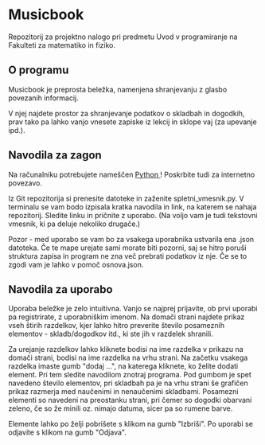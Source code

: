 # Musicbook
Repozitorij za projektno nalogo pri predmetu Uvod v programiranje na Fakulteti za matematiko in fiziko.

## O programu
Musicbook je preprosta beležka, namenjena shranjevanju z glasbo povezanih informacij. 

V njej najdete prostor za shranjevanje podatkov o skladbah in dogodkih, prav tako pa lahko vanjo vnesete zapiske iz lekcij in sklope vaj (za upevanje ipd.).

## Navodila za zagon 
Na računalniku potrebujete nameščen <a href="https://www.python.org/"> Python </a>! Poskrbite tudi za internetno povezavo. 

Iz Git repozitorija si prenesite datoteke in zaženite spletni_vmesnik.py. V terminalu se vam bodo izpisala kratka navodila in link, na katerem se nahaja repozitorij. Sledite linku in pričnite z uporabo. (Na voljo vam je tudi tekstovni vmesnik, ki pa deluje nekoliko drugače.)

Pozor - med uporabo se vam bo za vsakega uporabnika ustvarila ena .json datoteka. Če te mape urejate sami morate biti pozorni, saj se hitro poruši struktura zapisa in program ne zna več prebrati podatkov iz nje. Če se to zgodi vam je lahko v pomoč osnova.json.

## Navodila za uporabo
Uporaba beležke je zelo intuitivna. Vanjo se najprej prijavite, ob prvi uporabi pa registrirate, z uporabniškim imenom. 
Na domači strani najdete prikaz vseh štirih razdelkov, kjer lahko hitro preverite število posameznih elementov - skladb/dogodkov itd., ki ste jih v razdelek shranili. 

Za urejanje razdelkov lahko kliknete bodisi na ime razdelka v prikazu na domači strani, bodisi na ime razdelka na vrhu strani. Na začetku vsakega razdelka imaste gumb "dodaj ...", na katerega kliknete, ko želite dodati element. Pri tem sledite navodilom znotraj programa. Pod gumbom je spet navedeno število elementov, pri skladbah pa je na vrhu strani še grafičen prikaz razmerja med naučenimi in nenaučenimi skladbami. Posamezni elementi so navedeni na preostanku strani, pri čemer so dogodki obarvani zeleno, če so že minili oz. nimajo datuma, sicer pa so rumene barve.

Elemente lahko po želji pobrišete s klikom na gumb "Izbriši".
Po uporabi se odjavite s klikom na gumb "Odjava".